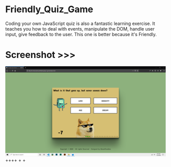# Friendly_Quiz_Game
Coding your own JavaScript quiz is also a fantastic learning exercise. It teaches you how to deal with events, manipulate the DOM, handle user input, give feedback to the user. This one is better because it's Friendly. 

# Screenshot >>>
![alt](https://github.com/AhsanParadise/Friendly_Quiz_Game/blob/master/ScreenShot.png?raw=true)
++++
+
+
